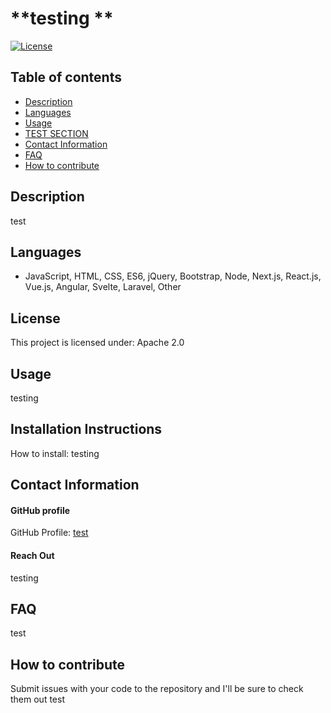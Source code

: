 
# **testing **

[![License](https://img.shields.io/badge/License-Apache_2.0-blue.svg)](https://opensource.org/licenses/Apache-2.0)

## **Table of contents**
- [Description](#Description)
- [Languages](#Languages)
- [Usage](#Usage)
- [TEST SECTION](#Installation)
- [Contact Information](#Contact)
- [FAQ](#FAQ)
- [How to contribute](#Howtocontribute)

## **Description**
test

## **Languages**
-  JavaScript, HTML, CSS, ES6, jQuery, Bootstrap, Node, Next.js, React.js, Vue.js, Angular, Svelte, Laravel, Other 


## **License**
This project is licensed under: Apache 2.0

## **Usage**
testing

## **Installation Instructions**

How to install: 
testing

## **Contact Information**

#### GitHub profile
GitHub Profile:
[test](https://github.com/test)

#### Reach Out
testing 

## **FAQ**
test

## **How to contribute**
Submit issues with your code to the repository and I'll be sure to check them out 
test
    